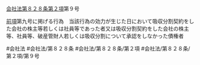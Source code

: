 [会社法第８２８条第２項](会社法＿＿＿＿第８２８条第２項)第９号

[前項](会社法＿＿＿＿第８２８条第１項)第九号に掲げる行為　当該行為の効力が生じた日において吸収分割契約をした会社の株主等若しくは社員等であった者又は吸収分割契約をした会社の株主等、社員等、破産管財人若しくは吸収分割について承認をしなかった債権者


#会社法
#会社法/第８２８条
#会社法/第８２８条/第２項
#会社法/第８２８条/第２項/第９号
